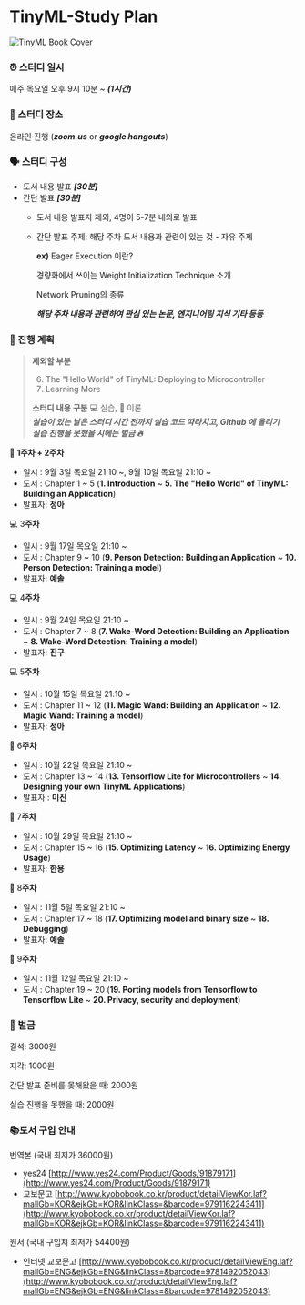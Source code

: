 # TinyML-Study Plan

![TinyML Book Cover](https://images-na.ssl-images-amazon.com/images/I/41Xn1UljKBL._SX258_BO1,204,203,200_.jpg)

### ⏰ 스터디 일시

매주 목요일 오후 9시 10분 ~ ***(1시간)***



### 💬 스터디 장소

온라인 진행 (***zoom.us*** or ***google hangouts***)



### 🗣 스터디 구성

- 도서 내용 발표 ***[30분]***
- 간단 발표 ***[30분]***
    - 도서 내용 발표자 제외, 4명이 5-7분 내외로 발표
    - 간단 발표 주제: 해당 주차 도서 내용과 관련이 있는 것 - 자유 주제

        **ex)** Eager Execution 이란?

        경량화에서 쓰이는 Weight Initialization Technique 소개

        Network Pruning의 종류

        ***해당 주차 내용과 관련하여 관심 있는 논문, 엔지니어링 지식 기타 등등***



### 📝 진행 계획

> **제외할 부분**
>
> 6. The "Hello World" of TinyML: Deploying to Microcontroller
> 21. Learning More
>
> **스터디 내용** **구분**
> 💻 실습, 📕 이론 <br/>
> ***실습이 있는 날은 스터디 시간 전까지 실습 코드 따라치고, Github 에 올리기 <br/>
> 실습 진행을 못했을 시에는 벌금 🔥***



📕 **1주차 + 2주차**

- 일시 : 9월 3일 목요일 21:10 ~, 9월 10일 목요일 21:10 ~
- 도서 : Chapter 1 ~ 5 (**1. Introduction** ~ **5. The "Hello World" of TinyML: Building an Application**)
- 발표자: **정아**

💻 3**주차**

- 일시 : 9월 17일 목요일 21:10 ~
- 도서 : Chapter 9 ~ 10 (**9. Person Detection: Building an Application** ~ **10. Person Detection: Training a model**)
- 발표자: **예솔**

💻 4**주차**

- 일시 : 9월 24일 목요일 21:10 ~
- 도서 : Chapter 7 ~ 8 (**7. Wake-Word Detection: Building an Application** ~ **8. Wake-Word Detection: Training a model**)
- 발표자: **진구**

💻 5**주차**

- 일시 : 10월 15일 목요일 21:10 ~
- 도서 : Chapter 11 ~ 12 (**11. Magic Wand: Building an Application** ~ **12. Magic Wand: Training a model**)
- 발표자: **정아**

📕 6**주차**

- 일시 : 10월 22일 목요일 21:10 ~
- 도서 : Chapter 13 ~ 14 (**13. Tensorflow Lite for Microcontrollers** ~ **14. Designing your own TinyML Applications**)
- 발표자 : **미진**

📕 7**주차**

- 일시 : 10월 29일 목요일 21:10 ~
- 도서 : Chapter 15 ~ 16 (**15. Optimizing Latency** ~ **16. Optimizing Energy Usage**)
- 발표자: **한용**

📕 8**주차**

- 일시 : 11월 5일 목요일 21:10 ~
- 도서 : Chapter 17 ~ 18 (**17. Optimizing model and binary size** ~ **18. Debugging**)
- 발표자: **예솔**

📕 9**주차**

- 일시 : 11월 12일 목요일 21:10 ~
- 도서 : Chapter 19 ~ 20 (**19. Porting models from Tensorflow to Tensorflow Lite** ~ **20. Privacy, security and deployment**)

### 💸 벌금

결석: 3000원

지각: 1000원

간단 발표 준비를 못해왔을 때: 2000원

실습 진행을 못했을 때: 2000원



### 📚도서 구입 안내

번역본 (국내 최저가 36000원)

- yes24 [http://www.yes24.com/Product/Goods/91879171](http://www.yes24.com/Product/Goods/91879171)
- 교보문고 [http://www.kyobobook.co.kr/product/detailViewKor.laf?mallGb=KOR&ejkGb=KOR&linkClass=&barcode=9791162243411](http://www.kyobobook.co.kr/product/detailViewKor.laf?mallGb=KOR&ejkGb=KOR&linkClass=&barcode=9791162243411)

원서 (국내 구입처 최저가 54400원)

- 인터넷 교보문고 [http://www.kyobobook.co.kr/product/detailViewEng.laf?mallGb=ENG&ejkGb=ENG&linkClass=&barcode=9781492052043](http://www.kyobobook.co.kr/product/detailViewEng.laf?mallGb=ENG&ejkGb=ENG&linkClass=&barcode=9781492052043)
